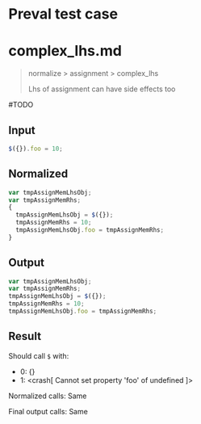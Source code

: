# Preval test case

# complex_lhs.md

> normalize > assignment > complex_lhs
>
> Lhs of assignment can have side effects too

#TODO

## Input

`````js filename=intro
$({}).foo = 10;
`````

## Normalized

`````js filename=intro
var tmpAssignMemLhsObj;
var tmpAssignMemRhs;
{
  tmpAssignMemLhsObj = $({});
  tmpAssignMemRhs = 10;
  tmpAssignMemLhsObj.foo = tmpAssignMemRhs;
}
`````

## Output

`````js filename=intro
var tmpAssignMemLhsObj;
var tmpAssignMemRhs;
tmpAssignMemLhsObj = $({});
tmpAssignMemRhs = 10;
tmpAssignMemLhsObj.foo = tmpAssignMemRhs;
`````

## Result

Should call `$` with:
 - 0: {}
 - 1: <crash[ Cannot set property 'foo' of undefined ]>

Normalized calls: Same

Final output calls: Same
